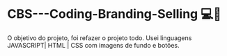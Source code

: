 # CBS---Coding-Branding-Selling 💻📕
O objetivo do projeto, foi refazer o projeto todo. Usei linguagens JAVASCRIPT| HTML | CSS com imagens de fundo e botões. 
